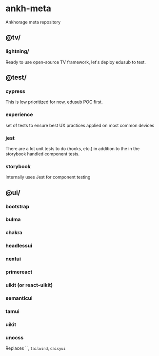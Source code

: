 # ankh-meta

Ankhorage meta repository

## @tv/

### lightning/

Ready to use open-source TV framework, let's deploy edusub to test.

## @test/

### cypress

This is low prioritized for now, edusub POC first.

### experience

set of tests to ensure best UX practices applied on most common devices

### jest

There are a lot unit tests to do (hooks, etc.) in addition to the in the storybook handled component tests.

### storybook

Internally uses Jest for component testing

## @ui/

### bootstrap

### bulma

### chakra

### headlessui

### nextui

### primereact

### uikit (or react-uikit)

### semanticui

### tamui

### uikit

### unocss

Replaces ``, `tailwind`, `daisyui`
